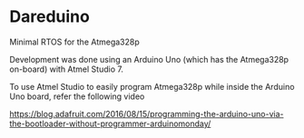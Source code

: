 # Dareduino

Minimal RTOS for the Atmega328p

Development was done using an Arduino Uno (which has the Atmega328p on-board) with Atmel Studio 7. 

To use Atmel Studio to easily program Atmega328p while inside the Arduino Uno board, refer the following video

https://blog.adafruit.com/2016/08/15/programming-the-arduino-uno-via-the-bootloader-without-programmer-arduinomonday/
